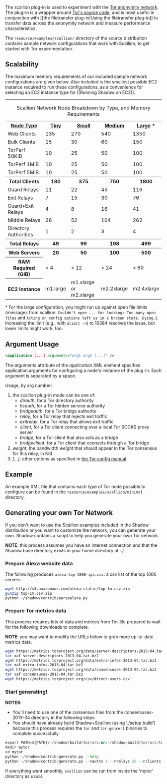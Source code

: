 The scallion plug-in is used to experiment with the [Tor anonymity network](https://www.torproject.org/). The plug-in is a wrapper around [Tor's source code](https://gitweb.torproject.org/tor.git), and is most useful in conjunction with [[the filetransfer plug-in|Using the filetransfer plug-in]] to transfer data across the anonymity network and measure performance characteristics.

The `resource/examples/scallion/` directory of the source distribution contains sample network configurations that work with Scallion, to get started with Tor experimentation.

## Scalability

The maximum memory requirements of our included sample network configurations are given below. Also included is the smallest possible EC2 instance required to run these configurations, as a convenience for selecting an EC2 instance type for [[Running Shadow on EC2]].

<table>
  <caption>Scallion Network Node Breakdown by Type, and Memory Requirements</caption>
  <tr>
    <th><u>Node Type</u></th><th><u>Tiny</u></th><th><u>Small</u></th><th><u>Medium</u></th><th><u>Large</u> *</th>
  </tr>
  <tr>
    <td>Web Clients</td><td>135</td><td>270</td><td>540</td><td>1350</td>
  </tr>
  <tr>
    <td>Bulk Clients</td><td>15</td><td>30</td><td>60</td><td>150</td>
  </tr>
  <tr>
    <td>TorPerf 50KiB</td><td>10</td><td>25</td><td>50</td><td>100</td>
  </tr>
  <tr>
    <td>TorPerf 1MiB</td><td>10</td><td>25</td><td>50</td><td>100</td>
  </tr>
  <tr>
    <td>TorPerf 5MiB</td><td>10</td><td>25</td><td>50</td><td>100</td>
  </tr>
  <tr>
    <th>Total Clients</th><th>180</th><th>375</th><th>750</th><th>1800</th>
  </tr>
 <hr>
  <tr>
    <td>Guard Relays</td><td>11</td><td>22</td><td>45</td><td>116</td>
  </tr>
  <tr>
    <td>Exit Relays</td><td>7</td><td>15</td><td>30</td><td>76</td>
  </tr>
  <tr>
    <td>Guard+Exit Relays</td><td>4</td><td>8</td><td>16</td><td>41</td>
  </tr>
  <tr>
    <td>Middle Relays</td><td>26</td><td>52</td><td>104</td><td>262</td>
  </tr>
  <tr>
    <td>Directory Authorities</td><td>1</td><td>2</td><td>3</td><td>4</td>
  </tr>
  <tr>
    <th>Total Relays</th><th>49</th><th>99</th><th>198</th><th>499</th>
  </tr>
  <tr>
    <th>Web Servers</th><th>20</th><th>50</th><th>100</th><th>500</th>
  </tr>
  <tr>
    <th>RAM Required (GiB)</th><td>&lt; 4</td><td>&lt; 12</td><td>&lt; 24</td><td>&lt; 60</td>
  </tr>
  <tr>
    <th>EC2 Instance</th><td>m1.large</td><td>m1.xlarge <i>or</i><br /> m2.xlarge</td><td>m2.2xlarge</td><td>m2.4xlarge</td>
  </tr>
</table>

\* For the large configuration, you might run up against open file limits (messages from scallion: `Couldn't open ... for locking: Too many open files` and `Acting on config options left us in a broken state. Dying.`). Increasing the limit (e.g., with `ulimit -n`) to 16384 resolves the issue, but lower limits might work, too.

## Argument Usage

```xml
<application [...] arguments="arg1 arg2 [...]" />
```

The _arguments_ attribute of the _application_ XML element specifies application arguments for configuring a node's instance of the plug-in. Each argument is separated by a space.

Usage, by arg number:
   1. the scallion plug-in mode can be one of:
      + _dirauth_, for a Tor directory authority
      + _hsauth_, for a Tor hidden service authority
      + _bridgeauth_, for a Tor bridge authority
      + _relay_, for a Tor relay that rejects exit traffic
      + _exitrelay_, for a Tor relay that allows exit traffic
      + _client_, for a Tor client connecting over a local Tor SOCKS proxy server
      + _bridge_, for a Tor client that also acts as a bridge
      + _bridgeclient_, for a Tor client that connects through a Tor bridge
   1. _weight_, the bandwidth _weight_ that should appear in the Tor consensus for this relay, in KiB
   1. _[...]_, other options as specified in [the Tor config manual](https://www.torproject.org/docs/tor-manual-dev.html.en)

## Example

An example XML file that contains each type of Tor node possible to configure can be found in the `resource/examples/scallion/minimal` directory.

## Generating your own Tor Network

If you don't want to use the Scallion examples included in the Shadow distribution or you want to customize the network, you can generate your own. Shadow contains a script to help you generate your own Tor network.

**NOTE**: this process assumes you have an Internet connection and that the Shadow base directory exists in your home directory at `~/`

### Prepare Alexa website data

The following produces `alexa-top-1000-ips.csv`: a csv list of the top 1000 servers.

```bash
wget http://s3.amazonaws.com/alexa-static/top-1m.csv.zip
gunzip top-1m.csv.zip
python ~/shadow/contrib/parsealexa.py
```

### Prepare Tor metrics data

This process requires lots of data and metrics from Tor. Be prepared to wait for the following downloads to complete.

**NOTE**: you may want to modify the URLs below to grab more up-to-date metrics data.

```bash
wget https://metrics.torproject.org/data/server-descriptors-2013-04.tar.bz2
tar xaf server-descriptors-2013-04.tar.bz2
wget https://metrics.torproject.org/data/extra-infos-2013-04.tar.bz2
tar xaf extra-infos-2013-04.tar.bz2
wget https://metrics.torproject.org/data/consensuses-2013-04.tar.bz2
tar xaf consensuses-2013-04.tar.bz2
wget https://metrics.torproject.org/csv/direct-users.csv
```

### Start generating!

**NOTES**:
  + You'll need to use one of the consensus files from the consensuses-2013-04 directory in the following steps.
  + You should have already build Shadow+Scallion (using './setup build') because this process requires the `tor` and `tor-gencert` binaries to complete successfully.

```python
export PATH=${PATH}:~/shadow/build/tor/src/or:~/shadow/build/tor/src/tools
mkdir mytor
cd mytor
python ~/shadow/contrib/generate.py --help
python ~/shadow/contrib/generate.py --nauths 1 --nrelays 20 --nclients 200 --nservers 20 --fim 0.0 --fweb 0.90 --fp2p 0.0 --fbulk 0.10 --nperf50k 10 --nperf1m 10 --nperf5m 10 ../alexa-top-1000-ips.csv ../2013-04-30-23-00-00-consensus ../server-descriptors-2013-04/ ../extra-infos-2013-04/ ../direct-users-2013-04.csv
```

If everything went smoothly, `scallion` can be run from inside the 'mytor' directory as usual.